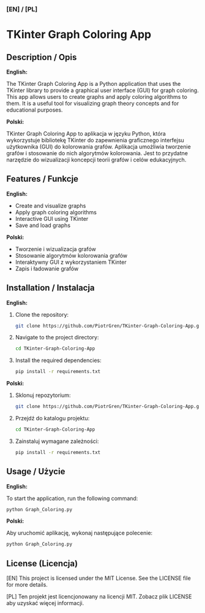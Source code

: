 ### [EN] / [PL]

# TKinter Graph Coloring App

## Description / Opis

**English:**

The TKinter Graph Coloring App is a Python application that uses the TKinter library to provide a graphical user interface (GUI) for graph coloring. This app allows users to create graphs and apply coloring algorithms to them. It is a useful tool for visualizing graph theory concepts and for educational purposes.

**Polski:**

TKinter Graph Coloring App to aplikacja w języku Python, która wykorzystuje bibliotekę TKinter do zapewnienia graficznego interfejsu użytkownika (GUI) do kolorowania grafów. Aplikacja umożliwia tworzenie grafów i stosowanie do nich algorytmów kolorowania. Jest to przydatne narzędzie do wizualizacji koncepcji teorii grafów i celów edukacyjnych.

## Features / Funkcje

**English:**

- Create and visualize graphs
- Apply graph coloring algorithms
- Interactive GUI using TKinter
- Save and load graphs

**Polski:**

- Tworzenie i wizualizacja grafów
- Stosowanie algorytmów kolorowania grafów
- Interaktywny GUI z wykorzystaniem TKinter
- Zapis i ładowanie grafów

## Installation / Instalacja

**English:**

1. Clone the repository:
   ```sh
   git clone https://github.com/PiotrGren/TKinter-Graph-Coloring-App.git
   ```
2. Navigate to the project directory:
   ```sh
   cd TKinter-Graph-Coloring-App
   ```
3. Install the required dependencies:
   ```sh
   pip install -r requirements.txt
   ```

**Polski:**

1. Sklonuj repozytorium:
   ```sh
   git clone https://github.com/PiotrGren/TKinter-Graph-Coloring-App.git
   ```
2. Przejdź do katalogu projektu:
   ```sh
   cd TKinter-Graph-Coloring-App
   ```
3. Zainstaluj wymagane zależności:
   ```sh
   pip install -r requirements.txt
   ```

## Usage / Użycie

**English:**

To start the application, run the following command:

```sh
python Graph_Coloring.py
```
**Polski:**

Aby uruchomić aplikację, wykonaj następujące polecenie:

```sh
python Graph_Coloring.py
```

## License (Licencja)

[EN] This project is licensed under the MIT License. See the LICENSE file for more details.

[PL] Ten projekt jest licencjonowany na licencji MIT. Zobacz plik LICENSE aby uzyskać więcej informacji.
